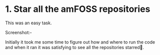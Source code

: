
# 1. Star all the amFOSS repositories

This was an easy task.

Screenshot:-


Initially it took me some time to figure out how and where to run the code and when it ran it was satisfying to see all the repositories starred💯.